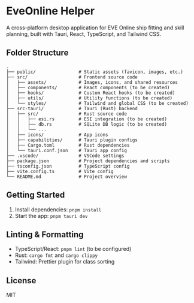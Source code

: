 # EveOnline Helper

A cross-platform desktop application for EVE Online ship fitting and skill planning, built with Tauri, React, TypeScript, and Tailwind CSS.

## Folder Structure

```
.
├── public/                # Static assets (favicon, images, etc.)
├── src/                   # Frontend source code
│   ├── assets/            # Images, icons, and shared resources
│   ├── components/        # React components (to be created)
│   ├── hooks/             # Custom React hooks (to be created)
│   ├── utils/             # Utility functions (to be created)
│   └── styles/            # Tailwind and global CSS (to be created)
├── src-tauri/             # Tauri (Rust) backend
│   ├── src/               # Rust source code
│   │   ├── esi.rs         # ESI integration (to be created)
│   │   ├── db.rs          # SQLite DB logic (to be created)
│   │   └── ...
│   ├── icons/             # App icons
│   ├── capabilities/      # Tauri plugin configs
│   ├── Cargo.toml         # Rust dependencies
│   └── tauri.conf.json    # Tauri app config
├── .vscode/               # VSCode settings
├── package.json           # Project dependencies and scripts
├── tsconfig.json          # TypeScript config
├── vite.config.ts         # Vite config
└── README.md              # Project overview
```

## Getting Started

1. Install dependencies: `pnpm install`
2. Start the app: `pnpm tauri dev`

## Linting & Formatting
- TypeScript/React: `pnpm lint` (to be configured)
- Rust: `cargo fmt` and `cargo clippy`
- Tailwind: Prettier plugin for class sorting

## License
MIT
